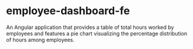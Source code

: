 # employee-dashboard-fe
An Angular application that provides a table of total hours worked by employees and features a pie chart visualizing the percentage distribution of hours among employees.
